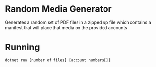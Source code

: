 # Random Media Generator
Generates a random set of PDF files in a zipped up file which contains a manifest that will place that media on the provided accounts

# Running
```dotnet run [number of files] [account numbers[]]```